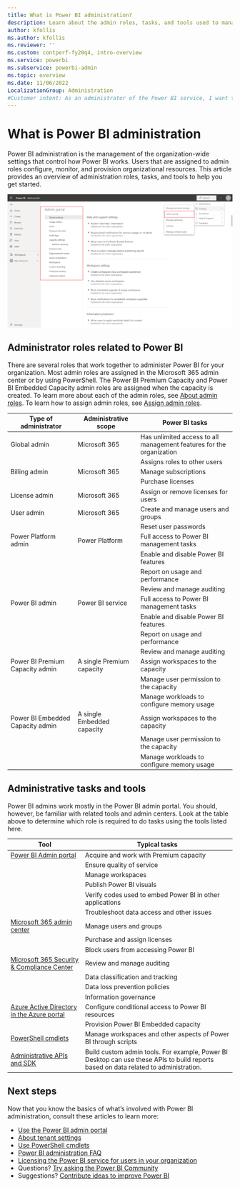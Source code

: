 ```yaml
---
title: What is Power BI administration?
description: Learn about the admin roles, tasks, and tools used to manage Power BI.
author: kfollis
ms.author: kfollis
ms.reviewer: ''
ms.custom: contperf-fy20q4, intro-overview
ms.service: powerbi
ms.subservice: powerbi-admin
ms.topic: overview
ms.date: 11/06/2022
LocalizationGroup: Administration
#Customer intent: As an administrator of the Power BI service, I want to understand the tools, tasks, and roles that I can use to configure, manage, and secure the service.
---
```


# What is Power BI administration

Power BI administration is the management of the organization-wide settings that control how Power BI works. Users that are assigned to admin roles configure, monitor, and provision organizational resources. This article provides an overview of administration roles, tasks, and tools to help you get started.

![Screenshot of the Power B I admin portal, showing the organization-wide settings.](media/service-admin-administering-power-bi-in-your-organization/admin-portal.png)

## Administrator roles related to Power BI

There are several roles that work together to administer Power BI for your organization. Most admin roles are assigned in the Microsoft 365 admin center or by using PowerShell. The Power BI Premium Capacity and Power BI Embedded Capacity admin roles are assigned when the capacity is created. To learn more about each of the admin roles, see [About admin roles](/microsoft-365/admin/add-users/about-admin-roles). To learn how to assign admin roles, see [Assign admin roles](/microsoft-365/admin/add-users/assign-admin-roles).

| **Type of administrator** | **Administrative scope** | **Power BI tasks** |
| --- | --- | --- |
| Global admin | Microsoft 365 | Has unlimited access to all management features for the organization |
| | | Assigns roles to other users |
| Billing admin | Microsoft 365 | Manage subscriptions |
| | | Purchase licenses |
| License admin | Microsoft 365 | Assign or remove licenses for users |
| User admin | Microsoft 365 | Create and manage users and groups |
| | | Reset user passwords |
| Power Platform admin | Power Platform | Full access to Power BI management tasks|
| | | Enable and disable Power BI features |
| | | Report on usage and performance |
| | | Review and manage auditing |
| Power BI admin | Power BI service | Full access to Power BI management tasks|
| | | Enable and disable Power BI features |
| | | Report on usage and performance |
| | | Review and manage auditing |
| Power BI Premium Capacity admin | A single Premium capacity | Assign workspaces to the capacity|
| | | Manage user permission to the capacity |
| | | Manage workloads to configure memory usage |
| Power BI Embedded Capacity admin | A single Embedded capacity | Assign workspaces to the capacity|
| | | Manage user permission to the capacity |
| | | Manage workloads to configure memory usage |

## Administrative tasks and tools

Power BI admins work mostly in the Power BI admin portal. You should, however, be familiar with related tools and admin centers. Look at the table above to determine which role is required to do tasks using the tools listed here.

| **Tool** | **Typical tasks** |
| --- | --- |
| [Power BI Admin portal](https://app.powerbi.com/admin-portal) | Acquire and work with Premium capacity |
| | Ensure quality of service |
| | Manage workspaces |
| | Publish Power BI visuals |
| | Verify codes used to embed Power BI in other applications |
| | Troubleshoot data access and other issues |
| [Microsoft 365 admin center](https://admin.microsoft.com) | Manage users and groups |
| | Purchase and assign licenses |
| | Block users from accessing Power BI |
| [Microsoft 365 Security & Compliance Center](https://protection.office.com) | Review and manage auditing |
| | Data classification and tracking |
| | Data loss prevention policies |
| | Information governance |
| [Azure Active Directory in the Azure portal](https://aad.portal.azure.com) | Configure conditional access to Power BI resources |
| | Provision Power BI Embedded capacity |
| [PowerShell cmdlets](/powershell/power-bi/overview) | Manage workspaces and other aspects of Power BI through scripts |
| [Administrative APIs and SDK](../enterprise/service-admin-reference.md) | Build custom admin tools. For example, Power BI Desktop can use these APIs to build reports based on data related to administration. |

## Next steps

Now that you know the basics of what’s involved with Power BI administration, consult these articles to learn more:

- [Use the Power BI admin portal](service-admin-portal.md)
- [About tenant settings](/power-bi/admin/service-admin-portal-about-tenant-settings)
- [Use PowerShell cmdlets](/powershell/power-bi/overview)
- [Power BI administration FAQ](service-admin-faq.yml)
- [Licensing the Power BI service for users in your organization](../enterprise/service-admin-licensing-organization.md)
- Questions? [Try asking the Power BI Community](https://community.powerbi.com/)
- Suggestions? [Contribute ideas to improve Power BI](https://ideas.powerbi.com/)
